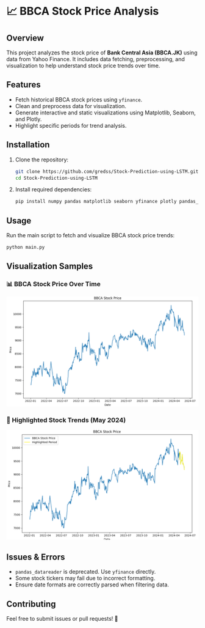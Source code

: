 # 📈 BBCA Stock Price Analysis  

## Overview  
This project analyzes the stock price of **Bank Central Asia (BBCA.JK)** using data from Yahoo Finance. It includes data fetching, preprocessing, and visualization to help understand stock price trends over time.  

## Features  
- Fetch historical BBCA stock prices using `yfinance`.  
- Clean and preprocess data for visualization.  
- Generate interactive and static visualizations using Matplotlib, Seaborn, and Plotly.  
- Highlight specific periods for trend analysis.  

## Installation  
1. Clone the repository:  
   ```bash
   git clone https://github.com/gredss/Stock-Prediction-using-LSTM.git
   cd Stock-Prediction-using-LSTM
   ```  
2. Install required dependencies:  
   ```bash
   pip install numpy pandas matplotlib seaborn yfinance plotly pandas_datareader  
   ```  

## Usage  
Run the main script to fetch and visualize BBCA stock price trends:  
```bash
python main.py  
```  

## Visualization Samples  
### 📊 BBCA Stock Price Over Time  
![Example Chart](images/chart.png)  

### 📌 Highlighted Stock Trends (May 2024)  
![Example Highlight](images/highlight.png)  

## Issues & Errors  
- `pandas_datareader` is deprecated. Use `yfinance` directly.  
- Some stock tickers may fail due to incorrect formatting.  
- Ensure date formats are correctly parsed when filtering data.  

## Contributing  
Feel free to submit issues or pull requests! 🚀  
